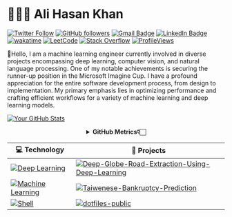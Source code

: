# 👨🏻‍💻 Ali Hasan Khan
[![Twitter Follow](https://img.shields.io/twitter/follow/AliHasanKhan08?style=social)](https://twitter.com/AliHasanKhan08)
[![GitHub followers](https://img.shields.io/github/followers/Ali-Hasan-Khan28?label=Follow&style=social)](https://github.com/Ali-Hasan-Khan28)
[![Gmail Badge](https://img.shields.io/badge/-alihasank2003@gmail.com-c14438?style=social&logo=Gmail&logoColor=red&link=mailto:alihasank2003@gmail.com)](mailto:alihasank2003@gmail.com)
[![LinkedIn Badge](https://img.shields.io/badge/-LinkedIn-blue?style=social&logo=Linkedin&logoColor=blue&link=https://www.linkedin.com/in/ashleymavericks/)](https://www.linkedin.com/in/ali-hasan-khan-28863b232/)
[![wakatime](https://wakatime.com/badge/user/eafdbba4-cec2-4c99-8cd5-5fc36bb00274.svg)](https://wakatime.com/dashboard)
[![LeetCode](https://img.shields.io/badge/dynamic/json?style=plastic&labelColor=black&color=%23ffa116&label=Solved&query=solvedOverTotal&url=https%3A%2F%2Fleetcode-badge.vercel.app%2Fapi%2Fusers%2FAli_Hasan_Khan&logo=leetcode&logoColor=yellow)](https://leetcode.com/Ali_Hasan_Khan/)
[![Stack Overflow](https://img.shields.io/badge/Stack%20Overflow-Ask%20Questions-green.svg)]([https://stackoverflow.com/questions/tagged/your-tag-here](https://stackoverflow.com/users/19986303/ali-hasan-khan))
[![ProfileViews](https://komarev.com/ghpvc/?username=Ali-Hasan-Khan28&color=ff69b4&style=flat)](https://komarev.com/ghpvc/?username=Ali-Hasan-Khan28)

:wave:Hello, I am a machine learning engineer currently involved in diverse projects encompassing deep learning, computer vision, and natural language processing. One of my notable achievements is securing the runner-up position in the Microsoft Imagine Cup. I have a profound appreciation for the entire software development process, from design to implementation. My primary emphasis lies in optimizing performance and crafting efficient workflows for a variety of machine learning and deep learning models.


[![Your GitHub Stats](https://github-readme-stats.vercel.app/api?username=Ali-Hasan-Khan28&show_icons=true&theme=radical)](https://github.com/anuraghazra/github-readme-stats)


<div align="center">
    <details>
        <summary><b>GitHub Metrics👇🏻</b></summary>
    <br>
</div>

<!-- START OF PROFILE STACK, DO NOT REMOVE -->
| 💻 **Technology** | 🚀 **Projects** |
| - | - |
| [![Deep Learning](https://img.shields.io/static/v1?label=&message=Deep_Learning&color=3776AB&logo=Deep_Learningn&logoColor=FFFFFF)](https://www.python.org/) | [![Deep-Globe-Road-Extraction-Using-Deep-Learning](https://img.shields.io/static/v1?label=&message=Deep-Globe-Road-Extraction-Using-Deep-Learning&color=000605&logo=github&logoColor=FFFFFF&labelColor=000605)](https://github.com/Ali-Hasan-Khan28/Deep-Globe-Road-Extraction-Using-Deep-Learning) |
| [![Machine Learning](https://img.shields.io/static/v1?label=&message=Machine-Learning&color=009688&logo=Machine-Learning&logoColor=FFFFFF)](https://learn.microsoft.com/en-us/azure/machine-learning/?view=azureml-api-2) | [![Taiwenese-Bankruptcy-Prediction](https://img.shields.io/static/v1?label=&message=Taiwenese-Bankruptcy-Prediction&color=000605&logo=github&logoColor=FFFFFF&labelColor=000605)](https://github.com/Ali-Hasan-Khan28/Taiwenese-Bankruptcy-Prediction) | 
| [![Shell](https://img.shields.io/static/v1?label=&message=Shell&color=4EAA25&logo=GNU%20Bash&logoColor=FFFFFF)](https://www.gnu.org/) | [![dotfiles-public](https://img.shields.io/static/v1?label=&message=dotfiles-public&color=000605&logo=github&logoColor=FFFFFF&labelColor=000605)](https://github.com/ashleymavericks/dotfiles-public) |
<!-- END OF PROFILE STACK, DO NOT REMOVE -->
